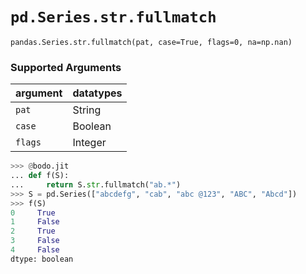 # `pd.Series.str.fullmatch`

`pandas.Series.str.fullmatch(pat, case=True, flags=0, na=np.nan)`

### Supported Arguments

| argument                    | datatypes                            |
|-----------------------------|--------------------------------------|
| `pat`                       |    String                            |
| `case`                      |    Boolean                           |
| `flags`                     |    Integer                           |

``` py
>>> @bodo.jit
... def f(S):
...     return S.str.fullmatch("ab.*")
>>> S = pd.Series(["abcdefg", "cab", "abc @123", "ABC", "Abcd"])
>>> f(S)
0     True
1     False
2     True
3     False
4     False
dtype: boolean
```